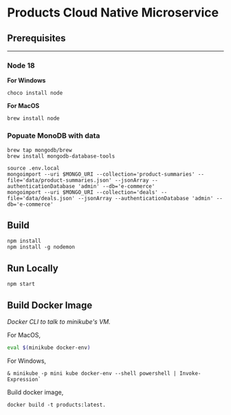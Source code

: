 # Products Cloud Native Microservice

## Prerequisites
---
### Node 18 
**For Windows**
```bsh
choco install node
```
**For MacOS**
```bsh
brew install node
```
### **Popuate MonoDB with data**

```bsh
brew tap mongodb/brew
brew install mongodb-database-tools
```

```bsh
source .env.local
mongoimport --uri $MONGO_URI --collection='product-summaries' --file='data/product-summaries.json' --jsonArray --authenticationDatabase 'admin' --db='e-commerce'
mongoimport --uri $MONGO_URI --collection='deals' --file='data/deals.json' --jsonArray --authenticationDatabase 'admin' --db='e-commerce'
```

## **Build**
```bsh
npm install
npm install -g nodemon
```

## **Run Locally**
```bsh 
npm start 
```

## **Build Docker Image**

*Docker CLI to talk to minikube's VM.*
 
For MacOS,  
```bash
eval $(minikube docker-env) 
```
For Windows,  
```bsh
& minikube -p mini kube docker-env --shell powershell | Invoke-Expression`
```

Build docker image,
```bsh
docker build -t products:latest.
```
